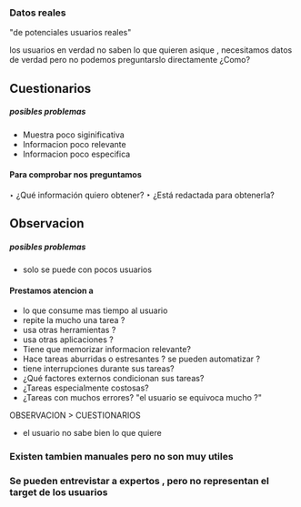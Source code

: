 ### Datos reales
"de potenciales usuarios reales"

los usuarios en verdad no saben lo que quieren asique , necesitamos datos de verdad pero no podemos preguntarslo directamente 
¿Como?

## Cuestionarios 
##### posibles problemas
- Muestra poco siginificativa
- Informacion poco relevante 
- Informacion poco especifica 
#### Para comprobar nos preguntamos
‣ ¿Qué información quiero obtener? 
‣ ¿Está redactada para obtenerla?


## Observacion 
##### posibles problemas
 - solo se puede con pocos usuarios 
#### Prestamos atencion a 
- lo que consume mas tiempo al usuario 
- repite la mucho una tarea ? 
- usa otras herramientas ?
- usa otras aplicaciones ? 
- Tiene que memorizar informacion relevante?
- Hace tareas aburridas o estresantes ? se pueden automatizar ?
- tiene interrupciones durante sus tareas? 
 - ¿Qué factores externos condicionan sus tareas? 
 - ¿Tareas especialmente costosas?
 - ¿Tareas con muchos errores? "el usuario se equivoca mucho ?"



OBSERVACION > CUESTIONARIOS 
- el usuario no sabe bien lo que quiere


### Existen tambien manuales pero no son muy utiles 

### Se pueden entrevistar a expertos , pero no representan el target de los usuarios 